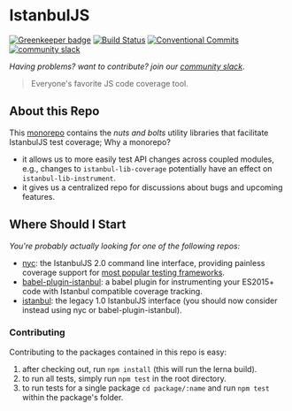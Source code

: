# IstanbulJS

[![Greenkeeper badge](https://badges.greenkeeper.io/istanbuljs/istanbuljs.svg)](https://greenkeeper.io/)
[![Build Status](https://travis-ci.org/istanbuljs/istanbuljs.svg?branch=master)](https://travis-ci.org/istanbuljs/istanbuljs)
[![Conventional Commits](https://img.shields.io/badge/Conventional%20Commits-1.0.0-yellow.svg)](https://conventionalcommits.org)
[![community slack](http://devtoolscommunity.herokuapp.com/badge.svg)](http://devtoolscommunity.herokuapp.com)

_Having problems? want to contribute? join our [community slack](http://devtoolscommunity.herokuapp.com)_.

> Everyone's favorite JS code coverage tool.

## About this Repo

This [monorepo](https://github.com/babel/babel/blob/master/doc/design/monorepo.md) contains the _nuts and bolts_ utility libraries that facilitate IstanbulJS test coverage; Why a monorepo?

-   it allows us to more easily test API changes across coupled modules, e.g., changes to `istanbul-lib-coverage`
    potentially have an effect on `istanbul-lib-instrument`.
-   it gives us a centralized repo for discussions about bugs and upcoming features.

## Where Should I Start

_You're probably actually looking for one of the following repos:_

-   [nyc](https://github.com/istanbuljs/nyc): the IstanbulJS 2.0 command line interface, providing painless coverage support for [most popular testing frameworks](https://istanbul.js.org/docs/tutorials/).
-   [babel-plugin-istanbul](https://github.com/istanbuljs/babel-plugin-istanbul): a babel plugin
    for instrumenting your ES2015+ code with Istanbul compatible coverage tracking.
-   [istanbul](https://github.com/gotwarlost/istanbul): the legacy 1.0 IstanbulJS interface (you should
    now consider instead using nyc or babel-plugin-istanbul).

### Contributing

Contributing to the packages contained in this repo is easy:

1. after checking out, run `npm install` (this will run the lerna build).
2. to run all tests, simply run `npm test` in the root directory.
3. to run tests for a single package `cd package/:name` and run
   `npm test` within the package's folder.
